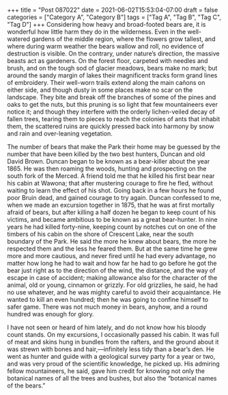 +++
title = "Post 087022"
date = 2021-06-02T15:53:04-07:00
draft = false
categories = ["Category A", "Category B"]
tags = ["Tag A", "Tag B", "Tag C", "Tag D"]
+++
Considering how heavy and broad-footed bears are, it is wonderful how little harm they do in the wilderness. Even in the well-watered gardens of the middle region, where the flowers grow tallest, and where during warm weather the bears wallow and roll, no evidence of destruction is visible. On the contrary, under nature’s direction, the massive beasts act as gardeners. On the forest floor, carpeted with needles and brush, and on the tough sod of glacier meadows, bears make no mark; but around the sandy margin of lakes their magnificent tracks form grand lines of embroidery. Their well-worn trails extend along the main cañons on either side, and though dusty in some places make no scar on the landscape. They bite and break off the branches of some of the pines and oaks to get the nuts, but this pruning is so light that few mountaineers ever notice it; and though they interfere with the orderly lichen-veiled decay of fallen trees, tearing them to pieces to reach the colonies of ants that inhabit them, the scattered ruins are quickly pressed back into harmony by snow and rain and over-leaning vegetation.

The number of bears that make the Park their home may be guessed by the number that have been killed by the two best hunters, Duncan and old David Brown. Duncan began to be known as a bear-killer about the year 1865. He was then roaming the woods, hunting and prospecting on the south fork of the Merced. A friend told me that he killed his first bear near his cabin at Wawona; that after mustering courage to fire he fled, without waiting to learn the effect of his shot. Going back in a few hours he found poor Bruin dead, and gained courage to try again. Duncan confessed to me, when we made an excursion together in 1875, that he was at first mortally afraid of bears, but after killing a half dozen he began to keep count of his victims, and became ambitious to be known as a great bear-hunter. In nine years he had killed forty-nine, keeping count by notches cut on one of the timbers of his cabin on the shore of Crescent Lake, near the south boundary of the Park. He said the more he knew about bears, the more he respected them and the less he feared them. But at the same time he grew more and more cautious, and never fired until he had every advantage, no matter how long he had to wait and how far he had to go before he got the bear just right as to the direction of the wind, the distance, and the way of escape in case of accident; making allowance also for the character of the animal, old or young, cinnamon or grizzly. For old grizzlies, he said, he had no use whatever, and he was mighty careful to avoid their acquaintance. He wanted to kill an even hundred; then he was going to confine himself to safer game. There was not much money in bears, anyhow, and a round hundred was enough for glory.

I have not seen or heard of him lately, and do not know how his bloody count stands. On my excursions, I occasionally passed his cabin. It was full of meat and skins hung in bundles from the rafters, and the ground about it was strewn with bones and hair,—infinitely less tidy than a bear’s den. He went as hunter and guide with a geological survey party for a year or two, and was very proud of the scientific knowledge, he picked up. His admiring fellow mountaineers, he said, gave him credit for knowing not only the botanical names of all the trees and bushes, but also the “botanical names of the bears.”

